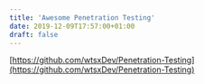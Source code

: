 ```yaml
---
title: 'Awesome Penetration Testing'
date: 2019-12-09T17:57:00+01:00
draft: false
---
```


[https://github.com/wtsxDev/Penetration-Testing](https://github.com/wtsxDev/Penetration-Testing)